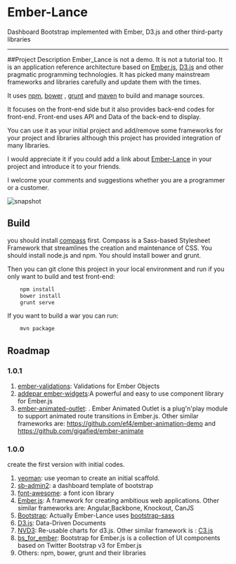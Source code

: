 Ember-Lance
===========

Dashboard Bootstrap implemented with Ember, D3.js and other third-party libraries 

---
##Project Description
Ember_Lance is not a demo. It is not a tutorial too. It is an application reference architecture based on [Ember.js](http://emberjs.com/), [D3.js](http://d3js.org/) and other pragmatic programming technologies. It has picked many mainstream frameworks and libraries carefully and update them with the times.

It uses [npm](https://www.npmjs.org/), [bower](http://bower.io/) , [grunt](http://gruntjs.com/) and [maven](http://maven.apache.org/) to build and manage sources.

It focuses on the front-end side but it also provides back-end codes for front-end. Front-end uses API and Data of the back-end to display.

You can use it as your initial project and add/remove some frameworks for your project and libraries although this project has provided integration of many libraries.

I would appreciate it if you could add a link about [Ember-Lance](https://github.com/smallnest/Ember-Lance) in your project and introduce it to your friends.

I welcome your comments and suggestions whether you are a programmer or a customer. 

![snapshot](https://raw.githubusercontent.com/smallnest/Ember-Lance/master/snapshot.png)


## Build
you should install [compass](http://compass-style.org/install/) first. Compass is a Sass-based Stylesheet Framework that streamlines the creation and maintenance of CSS.
You should install node.js and npm.
You should install bower and grunt.

Then you can git clone this project in your local environment and run if you only want to build and test front-end:
``` sh
	npm install
	bower install
	grunt serve
```

If you want to build a war you can run:
``` sh
	mvn package
```

## Roadmap

### 1.0.1
1. [ember-validations](https://github.com/dockyard/ember-validations): Validations for Ember Objects  
2. [addepar ember-widgets](https://github.com/addepar/ember-widgets):A powerful and easy to use component library for Ember.js  
3. [ember-animated-outlet](https://github.com/billysbilling/ember-animated-outlet):  . Ember Animated Outlet is a plug'n'play module to support animated route transitions in Ember.js. Other similar frameworks are: <https://github.com/ef4/ember-animation-demo> and <https://github.com/gigafied/ember-animate>  


### 1.0.0
create the first version with initial codes.  
1. [yeoman](https://github.com/yeoman/generator-ember): use yeoman to create an initial scaffold.   
2. [sb-admin2](https://github.com/IronSummitMedia/startbootstrap/tree/gh-pages/templates/sb-admin-2): a dashboard template of bootstrap  
3. [font-awesome](http://fortawesome.github.io/Font-Awesome/):  a font icon library  
4. [Ember.js](http://emberjs.com/): A framework for creating ambitious web applications. Other similar frameworks are: Angular,Backbone, Knockout, CanJS  
5. [Bootstrap](http://getbootstrap.com/): Actually Ember-Lance uses [bootstrap-sass](https://github.com/twbs/bootstrap-sass)   
6. [D3.js](http://d3js.org/): Data-Driven Documents  
7. [NVD3](http://nvd3.org/): Re-usable charts for d3.js. Other similar framework is : [C3.js](http://c3js.org/)  
8. [bs_for_ember](https://github.com/ember-addons/bootstrap-for-ember): Bootstrap for Ember.js is a collection of UI components based on Twitter Bootstrap v3 for Ember.js  
9. Others: npm, bower, grunt and their libraries  

